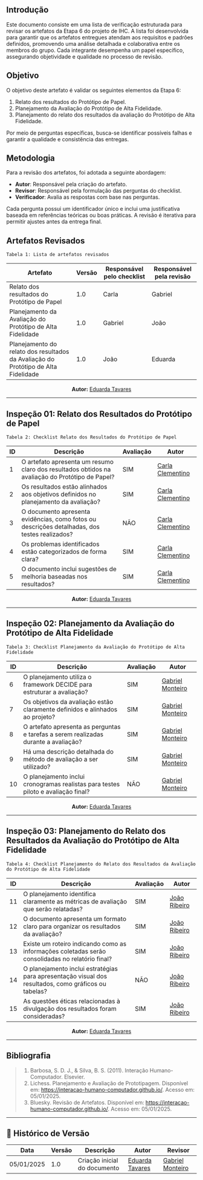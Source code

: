 ## Introdução

Este documento consiste em uma lista de verificação estruturada para revisar os artefatos da Etapa 6 do projeto de IHC. A lista foi desenvolvida para garantir que os artefatos entregues atendam aos requisitos e padrões definidos, promovendo uma análise detalhada e colaborativa entre os membros do grupo. Cada integrante desempenha um papel específico, assegurando objetividade e qualidade no processo de revisão.

## Objetivo

O objetivo deste artefato é validar os seguintes elementos da Etapa 6:
1. Relato dos resultados do Protótipo de Papel.
2. Planejamento da Avaliação do Protótipo de Alta Fidelidade.
3. Planejamento do relato dos resultados da avaliação do Protótipo de Alta Fidelidade.

Por meio de perguntas específicas, busca-se identificar possíveis falhas e garantir a qualidade e consistência das entregas.

## Metodologia

Para a revisão dos artefatos, foi adotada a seguinte abordagem:
- **Autor**: Responsável pela criação do artefato.
- **Revisor**: Responsável pela formulação das perguntas do checklist.
- **Verificador**: Avalia as respostas com base nas perguntas.

Cada pergunta possui um identificador único e inclui uma justificativa baseada em referências teóricas ou boas práticas. A revisão é iterativa para permitir ajustes antes da entrega final.

## Artefatos Revisados
    Tabela 1: Lista de artefatos revisados
| Artefato                                                                           | Versão | Responsável pelo checklist | Responsável pela revisão |
| ---------------------------------------------------------------------------------- | ------ | -------------------------- | ------------------------ |
| Relato dos resultados do Protótipo de Papel                                        | 1.0    | Carla                      | Gabriel                  |
| Planejamento da Avaliação do Protótipo de Alta Fidelidade                          | 1.0    | Gabriel                    | João                     |
| Planejamento do relato dos resultados da Avaliação do Protótipo de Alta Fidelidade | 1.0    | João                       | Eduarda                  |

<p align="center"><b>Autor:</b> <a href="https://github.com/erteduarda">Eduarda Tavares</a></p> 

---

## Inspeção 01: Relato dos Resultados do Protótipo de Papel
    Tabela 2: Checklist Relato dos Resultados do Protótipo de Papel
| ID  | Descrição                                                                                       | Avaliação | Autor                                          |
| --- | ----------------------------------------------------------------------------------------------- | --------- | ---------------------------------------------- |
| 1   | O artefato apresenta um resumo claro dos resultados obtidos na avaliação do Protótipo de Papel? | SIM       | [Carla Clementino](https://github.com/ccarlaa) |
| 2   | Os resultados estão alinhados aos objetivos definidos no planejamento da avaliação?             | SIM       | [Carla Clementino](https://github.com/ccarlaa) |
| 3   | O documento apresenta evidências, como fotos ou descrições detalhadas, dos testes realizados?   | NÃO       | [Carla Clementino](https://github.com/ccarlaa) |
| 4   | Os problemas identificados estão categorizados de forma clara?                                  | SIM       | [Carla Clementino](https://github.com/ccarlaa) |
| 5   | O documento inclui sugestões de melhoria baseadas nos resultados?                               | SIM       | [Carla Clementino](https://github.com/ccarlaa) |

<p align="center"><b>Autor:</b> <a href="https://github.com/erteduarda">Eduarda Tavares</a></p> 

---

## Inspeção 02: Planejamento da Avaliação do Protótipo de Alta Fidelidade
    Tabela 3: Checklist Planejamento da Avaliação do Protótipo de Alta Fidelidade
| ID  | Descrição                                                                           | Avaliação | Autor                                   |
| --- | ----------------------------------------------------------------------------------- | --------- | --------------------------------------- |
| 6   | O planejamento utiliza o framework DECIDE para estruturar a avaliação?              | SIM       | [Gabriel Monteiro](https://github.com/) |
| 7   | Os objetivos da avaliação estão claramente definidos e alinhados ao projeto?        | SIM       | [Gabriel Monteiro](https://github.com/) |
| 8   | O artefato apresenta as perguntas e tarefas a serem realizadas durante a avaliação? | SIM       | [Gabriel Monteiro](https://github.com/) |
| 9   | Há uma descrição detalhada do método de avaliação a ser utilizado?                  | SIM       | [Gabriel Monteiro](https://github.com/) |
| 10  | O planejamento inclui cronogramas realistas para testes piloto e avaliação final?   | NÃO       | [Gabriel Monteiro](https://github.com/) |

<p align="center"><b>Autor:</b> <a href="https://github.com/erteduarda">Eduarda Tavares</a></p> 

---

## Inspeção 03: Planejamento do Relato dos Resultados da Avaliação do Protótipo de Alta Fidelidade
    Tabela 4: Checklist Planejamento do Relato dos Resultados da Avaliação do Protótipo de Alta Fidelidade
| ID  | Descrição                                                                                            | Avaliação | Autor                               |
| --- | ---------------------------------------------------------------------------------------------------- | --------- | ----------------------------------- |
| 11  | O planejamento identifica claramente as métricas de avaliação que serão relatadas?                   | SIM       | [João Ribeiro](https://github.com/) |
| 12  | O documento apresenta um formato claro para organizar os resultados da avaliação?                    | SIM       | [João Ribeiro](https://github.com/) |
| 13  | Existe um roteiro indicando como as informações coletadas serão consolidadas no relatório final?     | SIM       | [João Ribeiro](https://github.com/) |
| 14  | O planejamento inclui estratégias para apresentação visual dos resultados, como gráficos ou tabelas? | NÃO       | [João Ribeiro](https://github.com/) |
| 15  | As questões éticas relacionadas à divulgação dos resultados foram consideradas?                      | SIM       | [João Ribeiro](https://github.com/) |

<p align="center"><b>Autor:</b> <a href="https://github.com/erteduarda">Eduarda Tavares</a></p> 

---

## Bibliografia

> 1. Barbosa, S. D. J., & Silva, B. S. (2011). Interação Humano-Computador. Elsevier.
> 2. Lichess. Planejamento e Avaliação de Prototipagem. Disponível em: <https://interacao-humano-computador.github.io/>. Acesso em: 05/01/2025.
> 3. Bluesky. Revisão de Artefatos. Disponível em: <https://interacao-humano-computador.github.io/>. Acesso em: 05/01/2025.

---

## :round_pushpin: Histórico de Versão 

| Data       | Versão | Descrição                    | Autor                                            | Revisor                                 |
| ---------- | ------ | ---------------------------- | ------------------------------------------------ | --------------------------------------- |
| 05/01/2025 | 1.0    | Criação inicial do documento | [Eduarda Tavares](https://github.com/erteduarda) | [Gabriel Monteiro](https://github.com/) |
